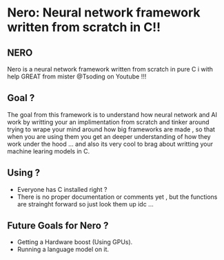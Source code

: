 # Nero: Neural network framework written from scratch in C!!
## NERO 
Nero is a neural network framework written from scratch in pure C i with help GREAT from mister @Tsoding on Youtube !!!
## Goal ?
The goal from this framework is to understand how neural network and AI work by writting your an implimentation from scratch and tinker around trying to wrape your mind around how big frameworks are made , so that when you are using them you get an deeper understanding of how they work under the hood ... and also its very cool to brag about writting your machine learing models in C.
## Using ?  
- Everyone has C installed right ?
- There is no proper documentation or comments yet , but the functions are strainght forward so just look them up idc ...
## Future Goals for Nero ? 
- Getting a Hardware boost (Using GPUs).
- Running a language model on it.
